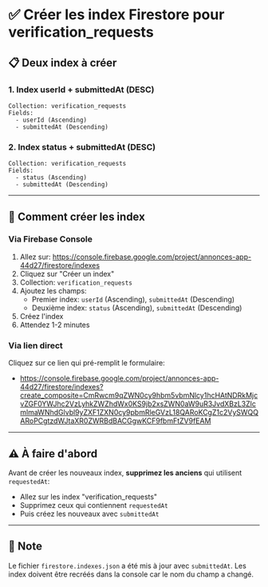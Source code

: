 # ✅ Créer les index Firestore pour verification_requests

## 📋 Deux index à créer

### 1. Index userId + submittedAt (DESC)
```
Collection: verification_requests
Fields:
  - userId (Ascending)
  - submittedAt (Descending)
```

### 2. Index status + submittedAt (DESC)
```
Collection: verification_requests
Fields:
  - status (Ascending)
  - submittedAt (Descending)
```

---

## 🎯 Comment créer les index

### Via Firebase Console
1. Allez sur: https://console.firebase.google.com/project/annonces-app-44d27/firestore/indexes
2. Cliquez sur "Créer un index"
3. Collection: `verification_requests`
4. Ajoutez les champs:
   - Premier index: `userId` (Ascending), `submittedAt` (Descending)
   - Deuxième index: `status` (Ascending), `submittedAt` (Descending)
5. Créez l'index
6. Attendez 1-2 minutes

### Via lien direct
Cliquez sur ce lien qui pré-remplit le formulaire:
- https://console.firebase.google.com/project/annonces-app-44d27/firestore/indexes?create_composite=CmRwcm9qZWN0cy9hbm5vbmNlcy1hcHAtNDRkMjcvZGF0YWJhc2VzLyhkZWZhdWx0KS9jb2xsZWN0aW9uR3JvdXBzL3ZlcmlmaWNhdGlvbl9yZXF1ZXN0cy9pbmRleGVzL18QARoKCgZ1c2VySWQQARoPCgtzdWJtaXR0ZWRBdBACGgwKCF9fbmFtZV9fEAM

---

## ⚠️ À faire d'abord

Avant de créer les nouveaux index, **supprimez les anciens** qui utilisent `requestedAt`:
- Allez sur les index "verification_requests"
- Supprimez ceux qui contiennent `requestedAt`
- Puis créez les nouveaux avec `submittedAt`

---

## 📝 Note

Le fichier `firestore.indexes.json` a été mis à jour avec `submittedAt`. Les index doivent être recréés dans la console car le nom du champ a changé.

